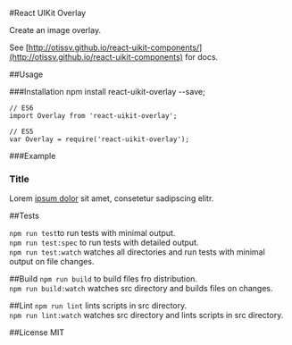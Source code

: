 #React UIKit Overlay

Create an image overlay.

See [http://otissv.github.io/react-uikit-components/](http://otissv.github.io/react-uikit-components) for docs.

##Usage

###Installation
    npm install react-uikit-overlay --save;

    // ES6
    import Overlay from 'react-uikit-overlay';

    // ES5
    var Overlay = require('react-uikit-overlay');


###Example
    <Overlay width='300px' height='250px' src='docs/images/placeholder_600x400.svg' >
      <h3>Title</h3>
      <p>Lorem <a href="#">ipsum dolor</a> sit amet, consetetur sadipscing elitr.</p>
    </Overlay>



##Tests

`npm run test`to run tests with minimal output.  
`npm run test:spec` to run tests with detailed output.  
`npm run test:watch` watches all directories and run tests with minimal output on file changes.

##Build
`npm run build` to build files fro distribution.  
`npm run build:watch` watches src directory and builds files on changes.

##Lint
`npm run lint` lints scripts in src directory.  
`npm run lint:watch` watches src directory and lints scripts in src directory.

##License
MIT
